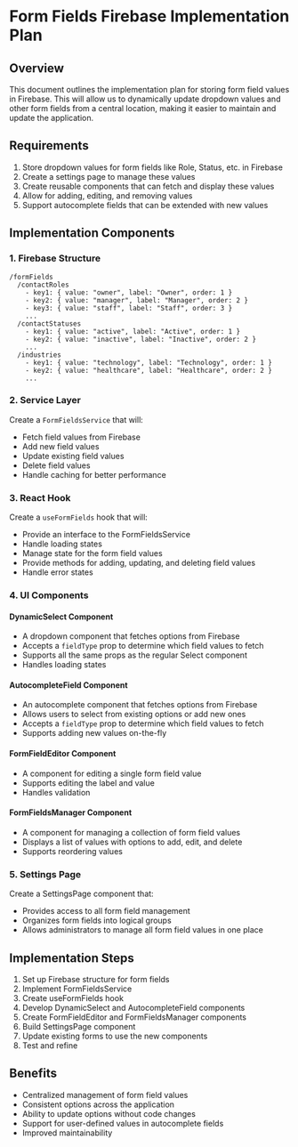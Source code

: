 # Form Fields Firebase Implementation Plan

## Overview

This document outlines the implementation plan for storing form field values in Firebase. This will allow us to dynamically update dropdown values and other form fields from a central location, making it easier to maintain and update the application.

## Requirements

1. Store dropdown values for form fields like Role, Status, etc. in Firebase
2. Create a settings page to manage these values
3. Create reusable components that can fetch and display these values
4. Allow for adding, editing, and removing values
5. Support autocomplete fields that can be extended with new values

## Implementation Components

### 1. Firebase Structure

```
/formFields
  /contactRoles
    - key1: { value: "owner", label: "Owner", order: 1 }
    - key2: { value: "manager", label: "Manager", order: 2 }
    - key3: { value: "staff", label: "Staff", order: 3 }
    ...
  /contactStatuses
    - key1: { value: "active", label: "Active", order: 1 }
    - key2: { value: "inactive", label: "Inactive", order: 2 }
    ...
  /industries
    - key1: { value: "technology", label: "Technology", order: 1 }
    - key2: { value: "healthcare", label: "Healthcare", order: 2 }
    ...
```

### 2. Service Layer

Create a `FormFieldsService` that will:
- Fetch field values from Firebase
- Add new field values
- Update existing field values
- Delete field values
- Handle caching for better performance

### 3. React Hook

Create a `useFormFields` hook that will:
- Provide an interface to the FormFieldsService
- Handle loading states
- Manage state for the form field values
- Provide methods for adding, updating, and deleting field values
- Handle error states

### 4. UI Components

#### DynamicSelect Component
- A dropdown component that fetches options from Firebase
- Accepts a `fieldType` prop to determine which field values to fetch
- Supports all the same props as the regular Select component
- Handles loading states

#### AutocompleteField Component
- An autocomplete component that fetches options from Firebase
- Allows users to select from existing options or add new ones
- Accepts a `fieldType` prop to determine which field values to fetch
- Supports adding new values on-the-fly

#### FormFieldEditor Component
- A component for editing a single form field value
- Supports editing the label and value
- Handles validation

#### FormFieldsManager Component
- A component for managing a collection of form field values
- Displays a list of values with options to add, edit, and delete
- Supports reordering values

### 5. Settings Page

Create a SettingsPage component that:
- Provides access to all form field management
- Organizes form fields into logical groups
- Allows administrators to manage all form field values in one place

## Implementation Steps

1. Set up Firebase structure for form fields
2. Implement FormFieldsService
3. Create useFormFields hook
4. Develop DynamicSelect and AutocompleteField components
5. Create FormFieldEditor and FormFieldsManager components
6. Build SettingsPage component
7. Update existing forms to use the new components
8. Test and refine

## Benefits

- Centralized management of form field values
- Consistent options across the application
- Ability to update options without code changes
- Support for user-defined values in autocomplete fields
- Improved maintainability
